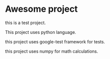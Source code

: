 # Awesome project 

this is a test project.

This project uses python language.

this project uses google-test framework for tests.

this project uses numpy for math calculations.